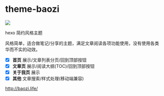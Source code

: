 # theme-baozi

![](https://raw.githubusercontent.com/zzyxka/images/main/favoicn.ico)

hexo 简约风格主题

风格简单，适合做笔记/分享的主题，满足文章阅读各项功能使用，没有使用各类华而不实的动效。

- [x] **首页** 展示/文章列表分页/回到顶部按钮
- [x] **文章页** 展示/阅读大纲(TOC)/回到顶部按钮
- [x] **关于我页** 展示
- [x] **其他** 文章搜索/样式处理(移动端兼容)

http://baozi.life/